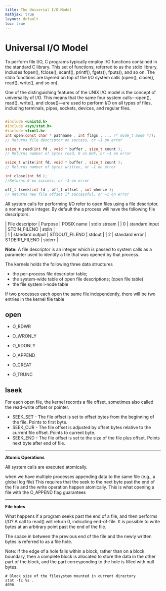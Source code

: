 ```yaml
---
title: The Universal I/O Model
mathjax: true
layout: default
toc: true
---
```



# Universal I/O Model

To perform file I/O, C programs typically employ I/O functions contained in the standard C library. This set of functions, referred to as the stdio library, includes fopen(), fclose(), scanf(), printf(), fgets(), fputs(), and so on. The stdio functions are layered on top of the I/O system calls (open(), close(), read(), write(), and so on).


One of the distinguishing features of the UNIX I/O model is the concept of universality of I/O. This means that the same four system calls—open(), read(), write(), and close()—are used to perform I/O on all types of files, including terminals, pipes, sockets, devices, and regular files.



```c

#include <unistd.h>
#include <sys/stat.h>
#include <fcntl.h>
int open(const char * pathname , int flags , ... /* mode_t mode */);
// Returns file descriptor on success, or –1 on error

ssize_t read(int fd , void * buffer , size_t count );
// Returns number of bytes read, 0 on EOF, or –1 on error

ssize_t write(int fd, void * buffer , size_t count );
// Returns number of bytes written, or –1 on error

int close(int fd );
//Returns 0 on success, or –1 on error

off_t lseek(int fd , off_t offset , int whence );
// Returns new file offset if successful, or –1 on error

```


All system calls for performing I/O refer to open files using a file descriptor, a 
nonnegative integer. By default the a process will have the following file descriptors:

| File descriptor | Purpose | POSIX name | stdio stream |
| 0  | standard input | STDIN_FILENO | stdin |  
| 1 | standard output |  STDOUT_FILENO | stdout |
| 2 | standard error | STDERR_FILENO | stderr |

**Note:** A file descriptor is an integer which is passed to system calls
as a parameter used to identify a file that was opened by that process.

The kernels holds the following three data structures
* the per-process file descriptor table;
* the system-wide table of open file descriptions;  (open file table)
* the file system i-node table

If two processes each open the same file independently, there will be two entries in the kernel file table



## open


* O_RDWR
* O_WRONLY
* O_RDONLY


* O_APPEND
* O_CREAT
* O_TRUNC


## lseek

For each open file, the kernel records a file offset, sometimes also called the read-write offset or pointer.

* SEEK_SET - The file offset is set to offset bytes from the beginning of the file. Points to first byte.
* SEEK_CUR - The file offset is adjusted by offset bytes relative to the current file offset. Points to current byte.
* SEEK_END - The file offset is set to the size of the file plus offset. Points next byte after end of file.




----
**Atomic Operations**

All system calls are executed atomically.


when we have multiple processes appending data to the same file (e.g., a global log file)
This requires that the seek to the next byte past the end of
the file and the write operation happen atomically. This is what opening a file
with the O_APPEND flag guarantees


----
**File holes**

What happens if a program seeks past the end of a file, and then performs I/O? A call to read() will return 0, indicating end-of-file. It is possible to write bytes at an arbitrary point past the end of the file.

The space in between the previous end of the file and the newly written bytes is
referred to as a file hole.

Note: If the edge of a hole falls within a block, rather than on a block boundary, then a complete block is allocated to store the data in the other part of the block, and the part corresponding to the hole is filled with null bytes.

```
# Block size of the filesystem mounted in current directory
stat -fc %s .
4096
```




